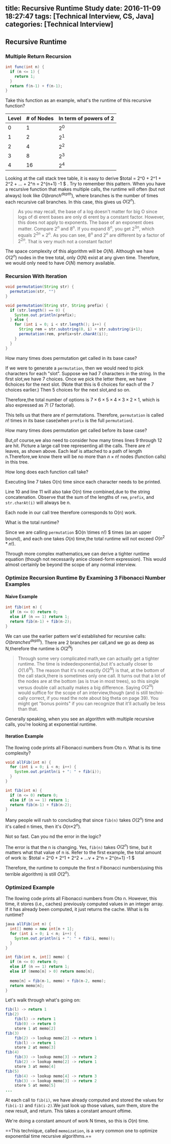 title: Recursive Runtime Study
date: 2016-11-09 18:27:47
tags: [Technical Interview, CS, Java]
categories: [Technical Interview]
---
## Recursive Runtime

### Multiple Return Recursion 

```java
int func(int n) {
  if (n <= 1) {
    return 1;
  }
  return f(n-1) + f(n-1);
}
```

Take this function as an example, what's the runtime of this recursive function?

<!--more-->

| Level | \# of Nodes | In term of powers of 2 |
| ----- | ----------- | ---------------------- |
| 0     | 1           | $2^0$                  |
| 1     | 2           | $2^1$                  |
| 2     | 4           | $2^2$                  |
| 3     | 8           | $2^3$                  |
| 4     | 16          | $2^4$                  |

Looking at the call stack tree table, it is easy to derive $total = 2^0 + 2^1 + 2^2 + … + 2^n = 2^{n+1} -1 $ . Try to remember this pattern. When you have a recursive function that makes multiple calls, the runtime will often (but not always) look like $O(branch^{depth})$, where branches is the number of times each recursive call branches. In this case, this gives us $O(2^n$).

> As you may recall, the base of a log doesn't matter for big O since logs of di erent bases are only di erent by a constant factor. However, this does not apply to exponents. The base of an exponent does matter. Compare $2^n$ and $8^n$. If you expand $8^n$, you get $2^{3n}$, which equals $2^{2n} \times 2^n$. As you can see, $8^n$ and $2^n$ are different by a  factor of $2^{2n}$. That is very much not a constant factor!

The space complexity of this algorithm will be $O(N)$. Although we have $O(2^n)$ nodes in the tree total, only $O(N)$ exist at any given time. Therefore, we would only need to have $O(N)$ memory available.

### Recursion With Iteration

```java
void permutation(String str) {
  permutation(str, "")
}

void permutation(String str, String prefix) {
  if (str.length() == 0) {
    System.out.println(prefix);
  } else {
    for (int i = 0; i < str.length(); i++) {
      String rem = str.substring(0, i) + str.substring(i+1);
      permutation(rem, prefix+str.charAt(i));
    }
  }
}
```

How many times does permutation get called in its base case?

If we were to generate a `permutation`, then we would need to pick characters for each "slot". Suppose we had 7 characters in the string. In the first slot,we have 7 choices. Once we pick the letter there, we have 6choices for the next slot. (Note that this is 6 choices for each of the 7 choices earlier.) Then 5 choices for the next slot,and so on.

Therefore,the total number of options is $7 \times 6 \times 5 \times 4 \times 3 \times 2 \times 1$, which is also expressed as $7!$ (7 factorial).

This tells us that there are $n!$ permutations. Therefore, `permutation` is called $n!$ times in its base case(when `prefix` is the full `permutation`).

How many times does permutation get called before its base case?

But,of course,we also need to consider how many times lines 9 through 12 are hit. Picture a large call tree representing all the calls. There are $n!$ leaves, as shown above. Each leaf is attached to a path of length n.Therefore,we know there will be no more than $n \times n !$ nodes (function calls) in this tree.

How long does each function call take?

Executing line 7 takes O(n) time since each character needs to be printed.

Line 10 and line 11 will also take O(n) time combined,due to the string concatenation. Observe that the sum of the lengths of `rem`, `prefix`, and `str.charAt(i)` will always be n.

Each node in our call tree therefore corresponds to O(n) work.

What is the total runtime?

Since we are calling `permutation` $O(n \times n!) $ times (as an upper bound), and each one takes $O(n)$ time,the total runtime will not exceed $O(n^2 * n ! )$.

Through more complex mathematics,we can derive a tighter runtime equation (though not necessarily anice closed-form expression). This would almost certainly be beyond the scope of any normal interview.

### Optimize Recursion Runtime By Examining 3 Fibonacci Number Examples

#### Naive Example

```java
int fib(int n) {
  if (n <= 0) return 0;
  else if (n == 1) return 1;
  return fib(n-1) + fib(n-2);
}
```

We can use the earlier pattern we'd established for recursive calls: $O(branches^{depth})$. There are 2 branches per call,and we go as deep as N,therefore the runtime is $O(2^N)$

> Through some very complicated math,we can actually get a tighter runtime. The time is indeedexponential,but it's actually closer to $O(1. 6^N)$. The reason that it's not exactly $O(2^N)$ is that, at the bottom of the call stack,there is sometimes only one call. It turns out that a lot of the nodes are at the bottom (as is true in most trees), so this single versus double call actually makes a big difference. Saying $O(2^N)$ would suffice for the scope of an interview,though (and is still techni­cally correct, if you read the note about big theta on page 39). You might get "bonus points" if you can recognize that it'll actually be less than that.

Generally speaking, when you see an algorithm with multiple recursive calls, you're looking at exponential runtime.

#### Iteration Example

The  llowing code prints all Fibonacci numbers from Oto n. What is its time complexity?

```java
void allFib(int n) {
  for (int i = 0; i < n; i++) {
    System.out.println(i + ": " + fib(i));
  }
}

int fib(int n) {
  if (n <= 0) return 0;
  else if (n == 1) return 1;
  return fib(n-1) + fib(n-2);
}
```

Many people will rush to concluding that since `fib(n)` takes $O(2^n)$ time and it's called n times, then it's $O(n{ \times 2^n})$.

Not so fast. Can you  nd the error in the logic?

The error is that the n is changing. Yes, `fib(n)` takes $O(2^n)$ time, but it matters what that value of n is. Refer to the first example, the total amount of work is: $total = 2^0 + 2^1 + 2^2 + …v + 2^n = 2^{n+1} -1 $

Therefore, the runtime to compute the  first n Fibonacci numbers(using this terrible algorithm) is still $O(2^n)$.

### Optimized Example

The  llowing code prints all Fibonacci numbers from Oto n. However, this time, it stores (i.e., caches) previ­ously computed values in an integer array. If it has already been computed, it just returns the cache. What is its runtime?

```java
java allFib(int n) {
  int[] memo = new int[n + 1];
  for (int i = 0; i < n; i++) {
    System.out.println(i + ": " + fib(i, memo));
  }
}

int fib(int n, int[] memo) {
  if (n <= 0) return 0;
  else if (n == 1) return 1;
  else if (memo[n] > 0) return memo[n];
  
  memo[n] = fib(n-1, memo) + fib(n-2, memo);
  return memo[n];
}
```

Let's walk through what's going on:

```java
fib(l) -> return 1
fib(2)
	fib(l) -> return 1 
  	fib(0) -> return 0 
  	store 1 at memo[2]
fib(3)
	fib(2) -> lookup memo[2] -> return 1 
  	fib(l) -> return 1
	store 2 at memo[3]
fib(4)
	fib(3) -> lookup memo[3] -> return 2 
  	fib(2) -> lookup memo[2] -> return 1 
  	store 3 at memo[4]
fib(5)
	fib(4) -> lookup memo[4] -> return 3 
  	fib(3) -> lookup memo[3] -> return 2 
  	store 5 at memo[5]
...
```

At each call to `fib(i)`, we have already computed and stored the values for `fib(i-1)` and `fib(i-2)`.We just look up those values, sum them, store the new result, and return. This takes a constant amount oftime.

We're doing a constant amount of work N times, so this is $O(n)$ time.

==This technique, called `memoization`, is a very common one to optimize exponential time recursive algo­rithms.==








